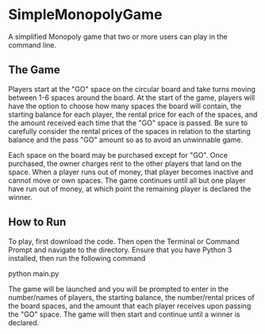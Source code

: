 # SimpleMonopolyGame
A simplified Monopoly game that two or more users can play in the command line.  

## The Game ##
Players start at the "GO" space on the circular board and take turns moving between 1-6 spaces around the board.  At the start of the game, players will have the option to choose how many spaces the board will contain, the starting balance for each player, the rental price for each of the spaces, and the amount received each time that the "GO" space is passed.  Be sure to carefully consider the rental prices of the spaces in relation to the starting balance and the pass "GO" amount so as to avoid an unwinnable game.       

Each space on the board may be purchased except for "GO".  Once purchased, the owner charges rent to the other 
players that land on the space.  When a player runs out of money, that player becomes inactive and cannot move or own 
spaces.  The game continues until all but one player have run out of money, at which point the remaining player is 
declared the winner.


## How to Run ##
To play, first download the code.  Then open the Terminal or Command Prompt and navigate to the directory.  Ensure that you have Python 3 installed, then run the following command 

python main.py

The game will be launched and you will be prompted to enter in the number/names of players, the starting balance, the number/rental prices of the board spaces, and the amount that each player receives upon passing the "GO" space.  The game will then start and continue until a winner is declared.    
